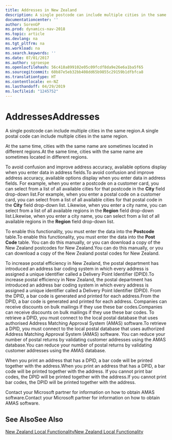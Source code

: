 ```yaml
---
title: Addresses in New Zealand
description: A single postcode can include multiple cities in the same region.
documentationcenter: ''
author: SorenGP
ms.prod: dynamics-nav-2018
ms.topic: article
ms.devlang: na
ms.tgt_pltfrm: na
ms.workload: na
ms.search.keywords: ''
ms.date: 07/01/2017
ms.author: sgroespe
ms.openlocfilehash: 56c418a899102e05c09fcdf8da9e26e6a1ba5f65
ms.sourcegitcommit: 60b87e5eb32bb408dd65b9855c29159b1dfbfca8
ms.translationtype: HT
ms.contentlocale: en-NZ
ms.lasthandoff: 04/29/2019
ms.locfileid: "1245752"
---
```

# <a name="addresses"></a><span data-ttu-id="00983-103">Addresses</span><span class="sxs-lookup"><span data-stu-id="00983-103">Addresses</span></span>
<span data-ttu-id="00983-104">A single postcode can include multiple cities in the same region.</span><span class="sxs-lookup"><span data-stu-id="00983-104">A single postal code can include multiple cities in the same region.</span></span>  

<span data-ttu-id="00983-105">At the same time, cities with the same name are sometimes located in different regions.</span><span class="sxs-lookup"><span data-stu-id="00983-105">At the same time, cities with the same name are sometimes located in different regions.</span></span>  

<span data-ttu-id="00983-106">To avoid confusion and improve address accuracy, available options display when you enter data in address fields.</span><span class="sxs-lookup"><span data-stu-id="00983-106">To avoid confusion and improve address accuracy, available options display when you enter data in address fields.</span></span> <span data-ttu-id="00983-107">For example, when you enter a postcode on a customer card, you can select from a list of all available cities for that postcode in the **City** field drop-down list.</span><span class="sxs-lookup"><span data-stu-id="00983-107">For example, when you enter a postal code on a customer card, you can select from a list of all available cities for that postal code in the **City** field drop-down list.</span></span> <span data-ttu-id="00983-108">Likewise, when you enter a city name, you can select from a list of all available regions in the **Region** field drop-down list.</span><span class="sxs-lookup"><span data-stu-id="00983-108">Likewise, when you enter a city name, you can select from a list of all available regions in the **Region** field drop-down list.</span></span>  

<span data-ttu-id="00983-109">To enable this functionality, you must enter the data into the **Postcode** table.</span><span class="sxs-lookup"><span data-stu-id="00983-109">To enable this functionality, you must enter the data into the **Post Code** table.</span></span> <span data-ttu-id="00983-110">You can do this manually, or you can download a copy of the New Zealand postcodes for New Zealand.</span><span class="sxs-lookup"><span data-stu-id="00983-110">You can do this manually, or you can download a copy of the New Zealand postal codes for New Zealand.</span></span>  
  
<span data-ttu-id="00983-111">To increase postal efficiency in New Zealand, the postal department has introduced an address bar coding system in which every address is assigned a unique identifier called a Delivery Point Identifier (DPID).</span><span class="sxs-lookup"><span data-stu-id="00983-111">To increase postal efficiency in New Zealand, the postal department has introduced an address bar coding system in which every address is assigned a unique identifier called a Delivery Point Identifier (DPID).</span></span> <span data-ttu-id="00983-112">From the DPID, a bar code is generated and printed for each address.</span><span class="sxs-lookup"><span data-stu-id="00983-112">From the DPID, a bar code is generated and printed for each address.</span></span> <span data-ttu-id="00983-113">Companies can receive discounts on bulk mailings if they use these bar codes.</span><span class="sxs-lookup"><span data-stu-id="00983-113">Companies can receive discounts on bulk mailings if they use these bar codes.</span></span> <span data-ttu-id="00983-114">To retrieve a DPID, you must connect to the local postal database that uses authorised Address Matching Approval System (AMAS) software.</span><span class="sxs-lookup"><span data-stu-id="00983-114">To retrieve a DPID, you must connect to the local postal database that uses authorized Address Matching Approval System (AMAS) software.</span></span> <span data-ttu-id="00983-115">You can reduce your number of postal returns by validating customer addresses using the AMAS database.</span><span class="sxs-lookup"><span data-stu-id="00983-115">You can reduce your number of postal returns by validating customer addresses using the AMAS database.</span></span>  

<span data-ttu-id="00983-116">When you print an address that has a DPID, a bar code will be printed together with the address.</span><span class="sxs-lookup"><span data-stu-id="00983-116">When you print an address that has a DPID, a bar code will be printed together with the address.</span></span> <span data-ttu-id="00983-117">If you cannot print bar codes, the DPID will be printed together with the address.</span><span class="sxs-lookup"><span data-stu-id="00983-117">If you cannot print bar codes, the DPID will be printed together with the address.</span></span>  

<span data-ttu-id="00983-118">Contact your Microsoft partner for information on how to obtain AMAS software.</span><span class="sxs-lookup"><span data-stu-id="00983-118">Contact your Microsoft partner for information on how to obtain AMAS software.</span></span>  

## <a name="see-also"></a><span data-ttu-id="00983-119">See Also</span><span class="sxs-lookup"><span data-stu-id="00983-119">See Also</span></span>  
 [<span data-ttu-id="00983-120">New Zealand Local Functionality</span><span class="sxs-lookup"><span data-stu-id="00983-120">New Zealand Local Functionality</span></span>](new-zealand-local-functionality.md)
